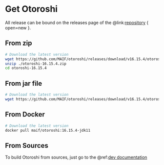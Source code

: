 # Get Otoroshi

All release can be bound on the releases page of the @link:[repository](https://github.com/MAIF/otoroshi/releases) { open=new }.

## From zip

```sh
# Download the latest version
wget https://github.com/MAIF/otoroshi/releases/download/v16.15.4/otoroshi-16.15.4.zip
unzip ./otoroshi-16.15.4.zip
cd otoroshi-16.15.4
```

## From jar file

```sh
# Download the latest version
wget https://github.com/MAIF/otoroshi/releases/download/v16.15.4/otoroshi.jar
```

## From Docker

```sh
# Download the latest version
docker pull maif/otoroshi:16.15.4-jdk11
```

## From Sources

To build Otoroshi from sources, just go to the @ref:[dev documentation](../dev.md)
